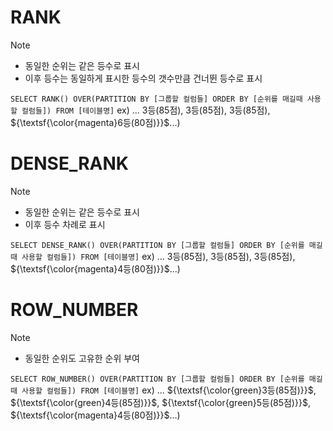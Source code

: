 # RANK
> [!NOTE]
> - 동일한 순위는 같은 등수로 표시
> - 이후 등수는 동일하게 표시한 등수의 갯수만큼 건너뛴 등수로 표시 

`SELECT RANK() OVER(PARTITION BY [그룹할 컬럼들] ORDER BY [순위를 매길때 사용할 컬럼들]) FROM [테이블명]`
ex) ... 3등(85점), 3등(85점), 3등(85점), ${\textsf{\color{magenta}6등(80점)}}$...)

# DENSE_RANK
> [!NOTE]
> - 동일한 순위는 같은 등수로 표시
> - 이후 등수 차례로 표시

`SELECT DENSE_RANK() OVER(PARTITION BY [그룹할 컬럼들] ORDER BY [순위를 매길때 사용할 컬럼들]) FROM [테이블명]`
ex) ... 3등(85점), 3등(85점), 3등(85점), ${\textsf{\color{magenta}4등(80점)}}$...)

# ROW_NUMBER
> [!NOTE]
> - 동일한 순위도 고유한 순위 부여

`SELECT ROW_NUMBER() OVER(PARTITION BY [그룹할 컬럼들] ORDER BY [순위를 매길때 사용할 컬럼들]) FROM [테이블명]`
ex) ... ${\textsf{\color{green}3등(85점)}}$, ${\textsf{\color{green}4등(85점)}}$, ${\textsf{\color{green}5등(85점)}}$, ${\textsf{\color{magenta}4등(80점)}}$...)
